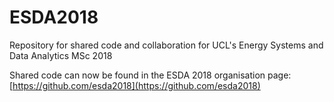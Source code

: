 # ESDA2018
Repository for shared code and collaboration for UCL's Energy Systems and Data Analytics MSc 2018

Shared code can now be found in the ESDA 2018 organisation page: [https://github.com/esda2018](https://github.com/esda2018)

